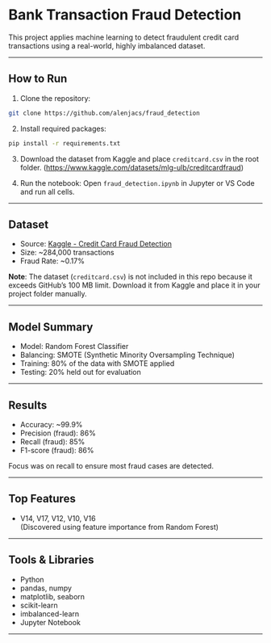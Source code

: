 # Bank Transaction Fraud Detection

This project applies machine learning to detect fraudulent credit card transactions using a real-world, highly imbalanced dataset.

---

## How to Run

1. Clone the repository:
```bash
git clone https://github.com/alenjacs/fraud_detection
```

2. Install required packages:
```bash
pip install -r requirements.txt
```

3. Download the dataset from Kaggle and place `creditcard.csv` in the root folder. (https://www.kaggle.com/datasets/mlg-ulb/creditcardfraud)

4. Run the notebook:
Open `fraud_detection.ipynb` in Jupyter or VS Code and run all cells.

---

## Dataset
- Source: [Kaggle - Credit Card Fraud Detection](https://www.kaggle.com/datasets/mlg-ulb/creditcardfraud)
- Size: ~284,000 transactions
- Fraud Rate: ~0.17%

**Note**: The dataset (`creditcard.csv`) is not included in this repo because it exceeds GitHub’s 100 MB limit. Download it from Kaggle and place it in your project folder manually.

---

## Model Summary
- Model: Random Forest Classifier
- Balancing: SMOTE (Synthetic Minority Oversampling Technique)
- Training: 80% of the data with SMOTE applied
- Testing: 20% held out for evaluation

---

## Results
- Accuracy: ~99.9%
- Precision (fraud): 86%
- Recall (fraud): 85%
- F1-score (fraud): 86%

Focus was on recall to ensure most fraud cases are detected.

---

## Top Features
- V14, V17, V12, V10, V16  
(Discovered using feature importance from Random Forest)

---

## Tools & Libraries
- Python
- pandas, numpy
- matplotlib, seaborn
- scikit-learn
- imbalanced-learn
- Jupyter Notebook

---